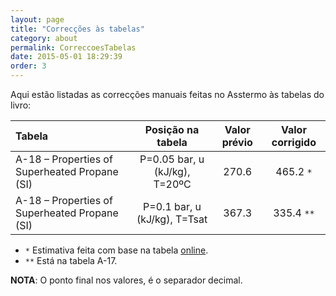 ```yaml
---
layout: page
title: "Correcções às tabelas"
category: about
permalink: CorreccoesTabelas
date: 2015-05-01 18:29:39
order: 3
---
```


Aqui estão listadas as correcções manuais feitas no Asstermo às tabelas do livro:

| Tabela | Posição na tabela | Valor prévio | Valor corrigido |
|:-------|:--------------------:|:--------------:|:----------------:|
| A-18 – Properties of Superheated Propane (SI) | P=0.05 bar, u (kJ/kg), T=20ºC | 270.6         | 465.2 `*`       |
| A-18 – Properties of Superheated Propane (SI) | P=0.1 bar, u (kJ/kg), T=Tsat | 367.3         | 335.4 `**`      |

  * `*` Estimativa feita com base na tabela [online](http://webbook.nist.gov/cgi/fluid.cgi?Action=Load&ID=C74986&Type=IsoBar&Digits=5&P=0.05&THigh=20&TLow=-90&TInc=10&RefState=DEF&TUnit=C&PUnit=bar&DUnit=kg%2Fm3&HUnit=kJ%2Fkg&WUnit=m%2Fs&VisUnit=Pa*s&STUnit=N%2Fm).
  * `**` Está na tabela A-17.


**NOTA**: O ponto final nos valores, é o separador decimal.